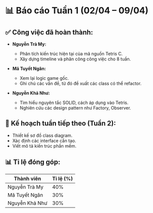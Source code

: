 # 📊 Báo cáo Tuần 1 (02/04 – 09/04)

## ✅ Công việc đã hoàn thành:

- **Nguyễn Trà My:**  
  - Phân tích kiến trúc hiện tại của mã nguồn Tetris C.  
  - Xây dựng timeline và phân công công việc cho 8 tuần.

- **Mã Tuyết Ngân:**  
  - Xem lại logic game gốc.  
  - Ghi chú các vấn đề, từ đó đề xuất các class có thể refactor.

- **Nguyễn Khả Như:**  
  - Tìm hiểu nguyên tắc SOLID, cách áp dụng vào Tetris.  
  - Nghiên cứu các design pattern như Factory, Observer.

## 📌 Kế hoạch tuần tiếp theo (Tuần 2):
- Thiết kế sơ đồ class diagram.
- Xác định các interface cần tạo.
- Viết mô tả kiến trúc phần mềm.

## 📊 Tỉ lệ đóng góp:
| Thành viên         | Tỉ lệ (%) |
|--------------------|-----------|
| Nguyễn Trà My      | 40%       |
| Mã Tuyết Ngân      | 30%       |
| Nguyễn Khả Như     | 30%       |
